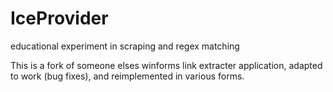 # IceProvider
educational experiment in scraping and regex matching

This is a fork of someone elses winforms link extracter application, adapted to work (bug fixes), and reimplemented in various forms.
